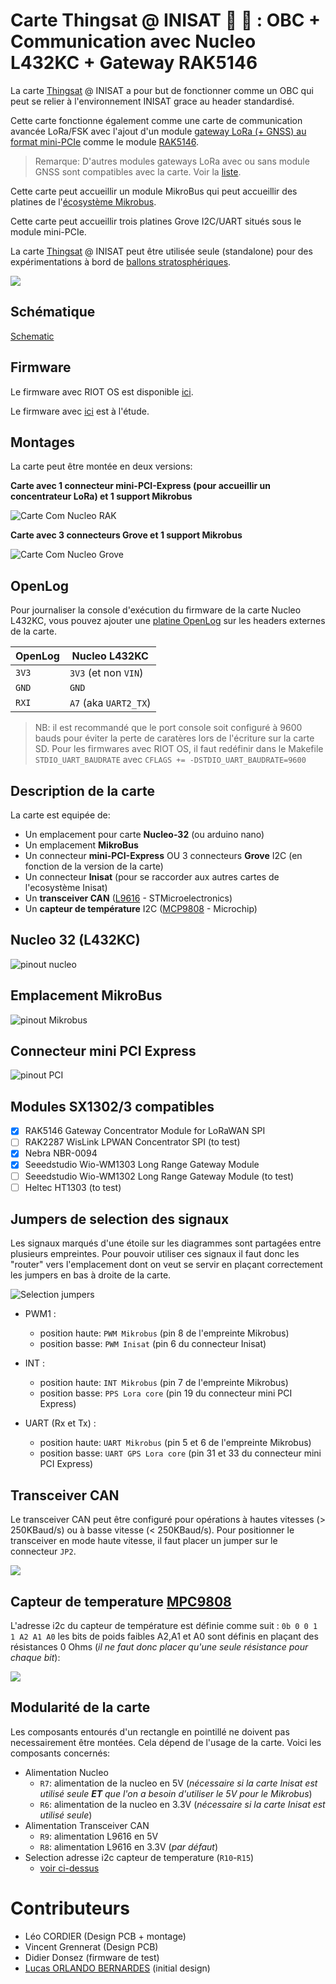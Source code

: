# **Carte Thingsat @ INISAT 📡 🚀 : OBC + Communication avec Nucleo L432KC + Gateway RAK5146**

La carte [Thingsat](https://gricad-gitlab.univ-grenoble-alpes.fr/thingsat/public/-/blob/master/README.md?ref_type=heads) @ INISAT a pour but de fonctionner comme un OBC qui peut se relier à l'environnement INISAT grace au header standardisé. 

Cette carte fonctionne également comme une carte de communication avancée LoRa/FSK avec l'ajout d'un module [gateway LoRa (+ GNSS) au format mini-PCIe](https://www.mikroe.com/mikrobus) comme le module [RAK5146](../../sx1302_modules).

> Remarque: D'autres modules gateways LoRa avec ou sans module GNSS sont compatibles avec la carte. Voir la [liste](../../sx1302_modules).

Cette carte peut accueillir un module MikroBus qui peut accueillir des platines de l'[écosystème Mikrobus](https://www.mikroe.com/mikrobus).

Cette carte peut accueillir trois platines Grove I2C/UART situés sous le module mini-PCIe.

La carte [Thingsat](https://gricad-gitlab.univ-grenoble-alpes.fr/thingsat/public/-/blob/master/README.md?ref_type=heads) @ INISAT peut être utilisée seule (standalone) pour des expérimentations à bord de [ballons stratosphériques](https://gricad-gitlab.univ-grenoble-alpes.fr/thingsat/public/-/blob/master/balloons/README.md).

![](images/inisat-l432kc+rak5146+lambda80-01.jpg)


## Schématique

[Schematic](schematic.pdf)

## Firmware

Le firmware avec RIOT OS est disponible [ici](../../Software/riot).

Le firmware avec [ici](../../Software/arduino) est à l'étude.

## Montages

La carte peut être montée en deux versions:

**Carte avec 1 connecteur mini-PCI-Express (pour accueillir un concentrateur LoRa) et 1 support Mikrobus**

![Carte Com Nucleo RAK](images/Com_Nucleo-L432kc_rak.png)

**Carte avec 3 connecteurs Grove et 1 support Mikrobus**

![Carte Com Nucleo Grove](images/Com_Nucleo-L432kc_grove.png)

## OpenLog

Pour journaliser la console d'exécution du firmware de la carte Nucleo L432KC, vous pouvez ajouter une [platine OpenLog](https://github.com/CampusIoT/tutorial/tree/master/openlogger) sur les headers externes de la carte.

| OpenLog | Nucleo L432KC |
| ------- | ------------- |
| `3V3` | `3V3` (et non `VIN`) |
| `GND` | `GND` |
| `RXI` | `A7` (aka `UART2_TX`) | 

> NB: il est recommandé que le port console soit configuré à 9600 bauds pour éviter la perte de caratères lors de l'écriture sur la carte SD. Pour les firmwares avec RIOT OS, il faut redéfinir dans le Makefile `STDIO_UART_BAUDRATE` avec `CFLAGS += -DSTDIO_UART_BAUDRATE=9600`

## Description de la carte
La carte est equipée de:

 - Un emplacement pour carte **Nucleo-32** (ou arduino nano)
 - Un emplacement **MikroBus**
 - Un connecteur **mini-PCI-Express** OU 3 connecteurs **Grove** I2C (en fonction de la version de la carte)
 - Un connecteur **Inisat** (pour se raccorder aux autres cartes de l'ecosystème Inisat)
 - Un **transceiver CAN** ([L9616](https://www.st.com/en/automotive-analog-and-power/l9616.html) - STMicroelectronics)
 - Un **capteur de température** I2C ([MCP9808](https://www.microchip.com/en-us/product/mcp9808#document-table) - Microchip)

## Nucleo 32 (L432KC)

![pinout nucleo](images/pinout_nucleo.png)

## Emplacement MikroBus

![pinout Mikrobus](images/pinout_mikrobus.png)

## Connecteur mini PCI Express

![pinout PCI](images/pinout_pci.png)


## Modules SX1302/3 compatibles

* [x] RAK5146 Gateway Concentrator Module for LoRaWAN SPI
* [ ] RAK2287 WisLink LPWAN Concentrator SPI (to test)
* [x] Nebra NBR-0094
* [x] Seeedstudio Wio-WM1303 Long Range Gateway Module
* [ ] Seeedstudio Wio-WM1302 Long Range Gateway Module  (to test)
* [ ] Heltec HT1303  (to test)

## Jumpers de selection des signaux

Les signaux marqués d'une étoile sur les diagrammes sont partagées entre plusieurs empreintes.
Pour pouvoir utiliser ces signaux il faut donc les "router" vers l'emplacement dont on veut se servir en plaçant correctement les jumpers en bas à droite de la carte.

![Selection jumpers](images/jumpers.png)

- PWM1 : 
	- position haute: `PWM Mikrobus` 	(pin 8 de l'empreinte Mikrobus)
	- position basse: `PWM Inisat` 		(pin 6 du connecteur Inisat)
	
- INT :
	- position haute: `INT Mikrobus` 	(pin 7 de l'empreinte Mikrobus)
	- position basse: `PPS Lora core` 	(pin 19 du connecteur mini PCI Express)
	
- UART (Rx et Tx) :
	- position haute: `UART Mikrobus` 	(pin 5 et 6 de l'empreinte Mikrobus)
	- position basse: `UART GPS Lora core` (pin 31 et 33 du connecteur mini PCI Express)

	
## Transceiver CAN

Le transceiver CAN peut être configuré pour opérations à hautes vitesses (> 250KBaud/s) ou à basse vitesse (< 250KBaud/s).
Pour positionner le transceiver en mode haute vitesse, il faut placer un jumper sur le connecteur `JP2`.

![](images/High_speed_CAN.png)

## Capteur de temperature [MPC9808](https://www.microchip.com/en-us/product/mcp9808#document-table)

L'adresse i2c du capteur de température est définie comme suit : `0b 0 0 1 1 A2 A1 A0`
les bits de poids faibles A2,A1 et A0 sont définis en plaçant des résistances 0 Ohms (_il ne faut donc placer qu'une seule résistance pour chaque bit_): 
 
![](images/selection_adresse.png)

## Modularité de la carte

Les composants entourés d'un rectangle en pointillé ne doivent pas necessairement être montées. Cela dépend de l'usage de la carte. Voici les composants concernés:

* Alimentation Nucleo
	* `R7`: alimentation de la nucleo en 5V (_nécessaire si la carte Inisat est utilisé seule **ET** que l'on a besoin d'utiliser le 5V pour le Mikrobus_)
	* `R6`: alimentation de la nucleo en 3.3V (_nécessaire si la carte Inisat est utilisé seule_)
* Alimentation Transceiver CAN
	* `R9`: alimentation L9616 en 5V
	* `R8`: alimentation L9616 en 3.3V (_par défaut_)
* Selection adresse i2c capteur de temperature (`R10`-`R15`)
	* [voir ci-dessus](#capteur-de-temperature)

# Contributeurs

* Léo CORDIER (Design PCB + montage)
* Vincent Grennerat (Design PCB)
* Didier Donsez (firmware de test)
* [Lucas ORLANDO BERNARDES](https://www.linkedin.com/in/lucas-orlando-bernardes-1b7397256/) (initial design)
